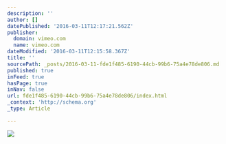 ```yaml
---
description: ''
author: []
datePublished: '2016-03-11T12:17:21.562Z'
publisher:
  domain: vimeo.com
  name: vimeo.com
dateModified: '2016-03-11T12:15:58.367Z'
title: ''
sourcePath: _posts/2016-03-11-fde1f485-6190-44cb-99b6-75a4e78de806.md
published: true
inFeed: true
hasPage: true
inNav: false
url: fde1f485-6190-44cb-99b6-75a4e78de806/index.html
_context: 'http://schema.org'
_type: Article

---
```

![](https://i.vimeocdn.com/video/509367667_295x166.webp)